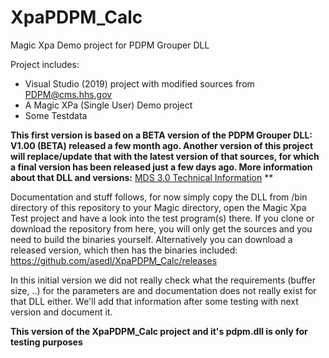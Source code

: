 # XpaPDPM_Calc
Magic Xpa Demo project for PDPM Grouper DLL 

Project includes:
+ Visual Studio (2019) project with modified sources from PDPM@cms.hhs.gov
+ A Magic XPa (Single User) Demo project
+ Some Testdata

**This first version is based on a BETA version of the PDPM Grouper DLL: 
V1.00 (BETA) released a few month ago. Another version of this project will replace/update that with the latest version of that sources, for which a final version has been released just a few days ago. More information about that DLL and versions:** 
[MDS 3.0 Technical Information](https://www.cms.gov/Medicare/Quality-Initiatives-Patient-Assessment-Instruments/NursingHomeQualityInits/NHQIMDS30TechnicalInformation.html) ** 

Documentation and stuff follows, for now simply copy the DLL from /bin directory of this repository to your Magic directory, open the Magic Xpa Test project and have a look into the test program(s) there. If you clone or download the repository from here, you will only get the sources and you need to build the binaries yourself. Alternatively you can download a released version, which then has the binaries included: https://github.com/asedl/XpaPDPM_Calc/releases 

In this initial version we did not really check what the requirements (buffer size, ..) for the parameters are and documentation does not really exist for that DLL either. We'll add that information after some testing with next version and document it.  

**This version of the XpaPDPM_Calc project and it's pdpm.dll is only for testing purposes**



